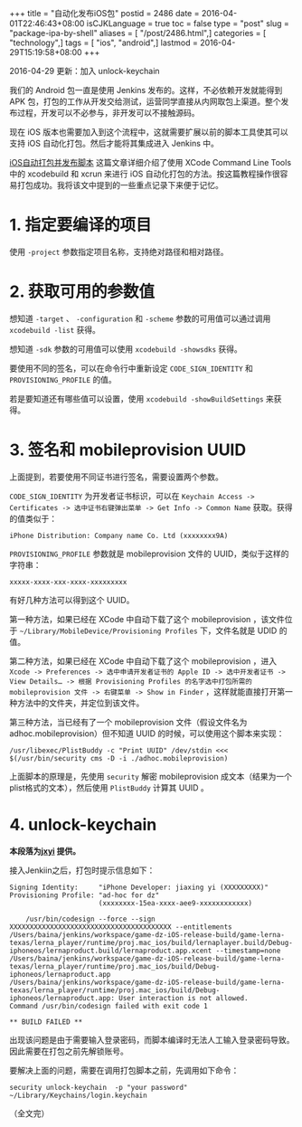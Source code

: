 +++
title = "自动化发布iOS包"
postid = 2486
date = 2016-04-01T22:46:43+08:00
isCJKLanguage = true
toc = false
type = "post"
slug = "package-ipa-by-shell"
aliases = [ "/post/2486.html",]
categories = [ "technology",]
tags = [ "ios", "android",]
lastmod = 2016-04-29T15:19:58+08:00
+++


2016-04-29 更新：加入 unlock-keychain


我们的 Android 包一直是使用 Jenkins 发布的。这样，不必依赖开发就能得到 APK 包，打包的工作从开发交给测试，运营同学直接从内网取包上渠道。整个发布过程，开发可以不必参与，非开发可以不接触源码。

现在 iOS 版本也需要加入到这个流程中，这就需要扩展以前的脚本工具使其可以支持 iOS 自动化打包。然后才能将其集成进入 Jenkins 中。

<!--more-->

[iOS自动打包并发布脚本][1] 这篇文章详细介绍了使用 XCode Command Line Tools 中的 xcodebuild 和 xcrun 来进行 iOS 自动化打包的方法。按这篇教程操作很容易打包成功。我将该文中提到的一些重点记录下来便于记忆。

# 1. 指定要编译的项目

使用 `-project` 参数指定项目名称，支持绝对路径和相对路径。

# 2. 获取可用的参数值

想知道 `-target` 、 `-configuration` 和 `-scheme` 参数的可用值可以通过调用 `xcodebuild -list` 获得。

想知道 `-sdk` 参数的可用值可以使用 `xcodebuild -showsdks` 获得。

要使用不同的签名，可以在命令行中重新设定 `CODE_SIGN_IDENTITY` 和 `PROVISIONING_PROFILE` 的值。

若是要知道还有哪些值可以设置，使用 `xcodebuild -showBuildSettings` 来获得。

# 3. 签名和 mobileprovision UUID

上面提到，若要使用不同证书进行签名，需要设置两个参数。

`CODE_SIGN_IDENTITY` 为开发者证书标识，可以在 `Keychain Access -> Certificates -> 选中证书右键弹出菜单 -> Get Info -> Common Name` 获取。获得的值类似于：

	iPhone Distribution: Company name Co. Ltd (xxxxxxxx9A)

`PROVISIONING_PROFILE` 参数就是 mobileprovision 文件的 UUID，类似于这样的字符串： 

	xxxxx-xxxx-xxx-xxxx-xxxxxxxxx

有好几种方法可以得到这个 UUID。

第一种方法，如果已经在 XCode 中自动下载了这个 mobileprovision ，该文件位于 `~/Library/MobileDevice/Provisioning Profiles` 下，文件名就是 UDID 的值。

第二种方法，如果已经在 XCode 中自动下载了这个 mobileprovision ，进入 `Xcode -> Preferences -> 选中申请开发者证书的 Apple ID -> 选中开发者证书 -> View Details… -> 根据 Provisioning Profiles 的名字选中打包所需的 mobileprovision 文件 -> 右键菜单 -> Show in Finder` ，这样就能直接打开第一种方法中的文件夹，并定位到该文件。

第三种方法，当已经有了一个 mobileprovision 文件（假设文件名为 adhoc.mobileprovision）但不知道 UUID 的时候，可以使用这个脚本来实现：

	/usr/libexec/PlistBuddy -c "Print UUID" /dev/stdin <<< $(/usr/bin/security cms -D -i ./adhoc.mobileprovision)

上面脚本的原理是，先使用 `security` 解密 mobileprovision 成文本（结果为一个plist格式的文本），然后使用 `PlistBuddy` 计算其 UUID 。

# 4. unlock-keychain

**本段落为[jxyi][2] 提供。**

接入Jenkiin之后，打包时提示信息如下：
 
```
Signing Identity:     "iPhone Developer: jiaxing yi (XXXXXXXXX)"
Provisioning Profile: "ad-hoc for dz"
                      (xxxxxxxx-15ea-xxxx-aee9-xxxxxxxxxxxx)
 
    /usr/bin/codesign --force --sign XXXXXXXXXXXXXXXXXXXXXXXXXXXXXXXXXXXXXXXX --entitlements /Users/baina/jenkins/workspace/game-dz-iOS-release-build/game-lerna-texas/lerna_player/runtime/proj.mac_ios/build/lernaplayer.build/Debug-iphoneos/lernaproduct.build/lernaproduct.app.xcent --timestamp=none /Users/baina/jenkins/workspace/game-dz-iOS-release-build/game-lerna-texas/lerna_player/runtime/proj.mac_ios/build/Debug-iphoneos/lernaproduct.app
/Users/baina/jenkins/workspace/game-dz-iOS-release-build/game-lerna-texas/lerna_player/runtime/proj.mac_ios/build/Debug-iphoneos/lernaproduct.app: User interaction is not allowed.
Command /usr/bin/codesign failed with exit code 1
 
** BUILD FAILED **
```
 
出现该问题是由于需要输入登录密码，而脚本编译时无法人工输入登录密码导致。因此需要在打包之前先解锁账号。
 
要解决上面的问题，需要在调用打包脚本之前，先调用如下命令：
 
``` shell
security unlock-keychain  -p "your password" ~/Library/Keychains/login.keychain
```

（全文完）

[1]: http://liumh.com/2015/11/25/ios-auto-archive-ipa/
[2]: http://jxyi.org
